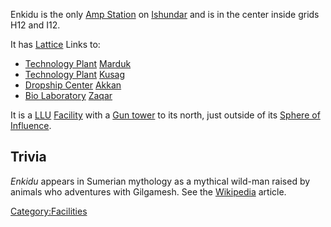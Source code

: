 Enkidu is the only [Amp Station](Amp_Station.md) on
[Ishundar](Ishundar.md) and is in the center inside grids H12
and I12.

It has [Lattice](Lattice.md) Links to:

- [Technology Plant](Technology_Plant.md)
  [Marduk](Marduk.md)
- [Technology Plant](Technology_Plant.md)
  [Kusag](Kusag.md)
- [Dropship Center](Dropship_Center.md)
  [Akkan](Akkan.md)
- [Bio Laboratory](Bio_Laboratory.md)
  [Zaqar](Zaqar.md)

It is a [LLU](LLU.md) [Facility](Facility.md) with a
[Gun tower](Gun_tower.md) to its north, just outside of its
[Sphere of Influence](SOI.md).

## Trivia

_Enkidu_ appears in Sumerian mythology as a mythical wild-man raised by
animals who adventures with Gilgamesh. See the
[Wikipedia](http://en.wikipedia.org/wiki/Enkidu) article.

[Category:Facilities](Category:Facilities.md)
